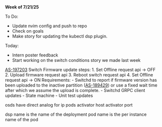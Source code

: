 **Week of 7/21/25**

To Do:
- Update nvim config and push to repo
- Check on goals
- Make story for updating the kubectl dsp plugin.

Today:
- Intern poster feedback
- Start working on the switch conditions story we made last week

[AS-197203](https://jira.storage.hpecorp.net/browse/AS-197203)
	Switch Firmware update steps:
		1. Set Offline request api -> OFF
		2. Upload firmware request api
		3. Reboot switch request api
		4. Set Offline request api -> ON
	Requirements:
	- Switchd to report if firmware version has been uploaded to the inactive partition ([AS-189429](https://jira.storage.hpecorp.net/browse/AS-189429 "Provide FW version for the secondary partition in ListSwitches/\"show switch\"")) or use a fixed wait time after which we assume the upload is complete.
	- Switchd GRPC client updates
	- State machine
	- Unit test updates

osds have direct analog for ip pods
activator host
activator port

dsp name is the name of the deployment
pod name is the per instance name of the pod 